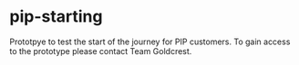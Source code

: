 # pip-starting
Prototpye to test the start of the journey for PIP customers.
To gain access to the prototype please contact Team Goldcrest.
